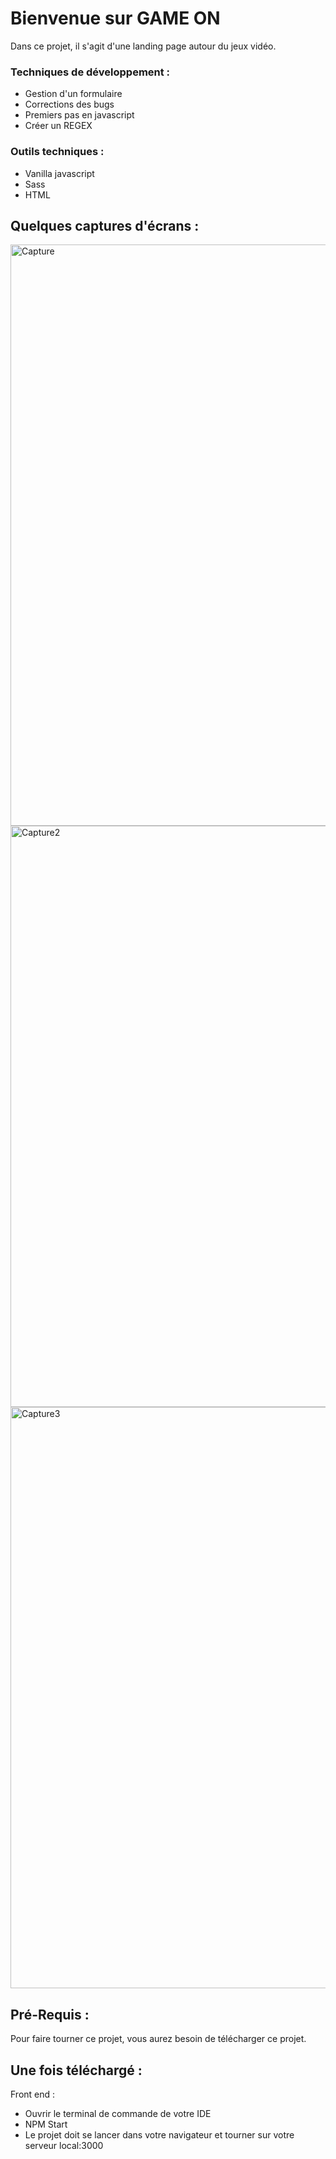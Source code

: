
# Bienvenue sur GAME ON 

Dans ce projet, il s'agit d'une landing page autour du jeux vidéo.

### Techniques de développement :

- Gestion d'un formulaire
- Corrections des bugs
- Premiers pas en javascript
- Créer un REGEX


### Outils techniques :

- Vanilla javascript
- Sass
- HTML


## Quelques captures d'écrans : 

<img width="930" alt="Capture" src="https://user-images.githubusercontent.com/73883090/152122424-2a1744d4-9b54-45b8-ad17-bd717bb654de.PNG">

<img width="930" alt="Capture2" src="https://user-images.githubusercontent.com/73883090/152122494-b324d909-c141-47a8-912d-d144cef596ad.PNG">

<img width="930" alt="Capture3" src="https://user-images.githubusercontent.com/73883090/152122523-7990eb12-aa31-4875-96ce-0963d43f0bc8.PNG">



## Pré-Requis :
Pour faire tourner ce projet, vous aurez besoin de télécharger ce projet.


## Une fois téléchargé :

Front end : 
- Ouvrir le terminal de commande de votre IDE
- NPM Start
- Le projet doit se lancer dans votre navigateur et tourner sur votre serveur local:3000
